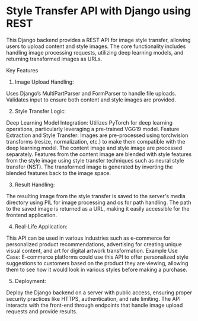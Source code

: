 # Style Transfer API with Django using REST
This Django backend provides a REST API for image style transfer, allowing users to upload content and style images. The core functionality includes handling image processing requests, utilizing deep learning models, and returning transformed images as URLs.

Key Features
1. Image Upload Handling:

Uses Django’s MultiPartParser and FormParser to handle file uploads.
Validates input to ensure both content and style images are provided.

2. Style Transfer Logic:

Deep Learning Model Integration: Utilizes PyTorch for deep learning operations, particularly leveraging a pre-trained VGG19 model.
Feature Extraction and Style Transfer:
Images are pre-processed using torchvision transforms (resize, normalization, etc.) to make them compatible with the deep learning model.
The content image and style image are processed separately.
Features from the content image are blended with style features from the style image using style transfer techniques such as neural style transfer (NST).
The transformed image is generated by inverting the blended features back to the image space.

3. Result Handling:

The resulting image from the style transfer is saved to the server's media directory using PIL for image processing and os for path handling.
The path to the saved image is returned as a URL, making it easily accessible for the frontend application.

4. Real-Life Application:

This API can be used in various industries such as e-commerce for personalized product recommendations, advertising for creating unique visual content, and art for digital artwork transformation.
Example Use Case: E-commerce platforms could use this API to offer personalized style suggestions to customers based on the product they are viewing, allowing them to see how it would look in various styles before making a purchase.

5. Deployment:

Deploy the Django backend on a server with public access, ensuring proper security practices like HTTPS, authentication, and rate limiting.
The API interacts with the front-end through endpoints that handle image upload requests and provide results.
